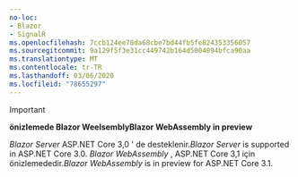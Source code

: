 ```yaml
---
no-loc:
- Blazor
- SignalR
ms.openlocfilehash: 7ccb124ee78da68cbe7bd44fb5fe824353356057
ms.sourcegitcommit: 9a129f5f3e31cc449742b164d5004894bfca90aa
ms.translationtype: MT
ms.contentlocale: tr-TR
ms.lasthandoff: 03/06/2020
ms.locfileid: "78655297"
---
```

> [!IMPORTANT]
> <span data-ttu-id="1acf5-101">**önizlemede Blazor Weelsembly**</span><span class="sxs-lookup"><span data-stu-id="1acf5-101">**Blazor WebAssembly in preview**</span></span>
>
> <span data-ttu-id="1acf5-102">*Blazor Server* ASP.NET Core 3,0 ' de desteklenir.</span><span class="sxs-lookup"><span data-stu-id="1acf5-102">*Blazor Server* is supported in ASP.NET Core 3.0.</span></span> <span data-ttu-id="1acf5-103">*Blazor WebAssembly* , ASP.NET Core 3,1 için önizlemededir.</span><span class="sxs-lookup"><span data-stu-id="1acf5-103">*Blazor WebAssembly* is in preview for ASP.NET Core 3.1.</span></span>
